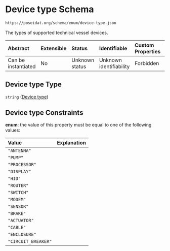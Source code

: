 # Device type Schema

```txt
https://poseidat.org/schema/enum/device-type.json
```

The types of supported technical vessel devices.

| Abstract            | Extensible | Status         | Identifiable            | Custom Properties | Additional Properties | Access Restrictions | Defined In                                                               |
| :------------------ | :--------- | :------------- | :---------------------- | :---------------- | :-------------------- | :------------------ | :----------------------------------------------------------------------- |
| Can be instantiated | No         | Unknown status | Unknown identifiability | Forbidden         | Allowed               | none                | [device-type.json](schemas/enum/device-type.json "open original schema") |

## Device type Type

`string` ([Device type](device-type.md))

## Device type Constraints

**enum**: the value of this property must be equal to one of the following values:

| Value               | Explanation |
| :------------------ | :---------- |
| `"ANTENNA"`         |             |
| `"PUMP"`            |             |
| `"PROCESSOR"`       |             |
| `"DISPLAY"`         |             |
| `"HID"`             |             |
| `"ROUTER"`          |             |
| `"SWITCH"`          |             |
| `"MODEM"`           |             |
| `"SENSOR"`          |             |
| `"BRAKE"`           |             |
| `"ACTUATOR"`        |             |
| `"CABLE"`           |             |
| `"ENCLOSURE"`       |             |
| `"CIRCUIT_BREAKER"` |             |
